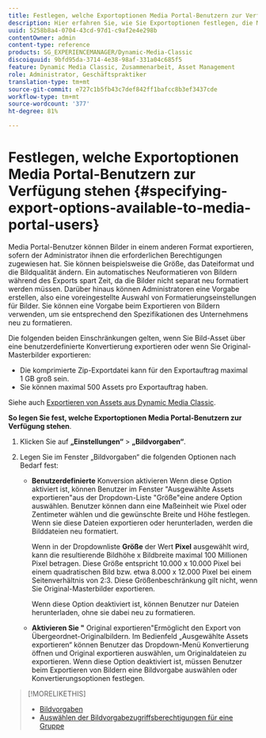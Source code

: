 ```yaml
---
title: Festlegen, welche Exportoptionen Media Portal-Benutzern zur Verfügung stehen
description: Hier erfahren Sie, wie Sie Exportoptionen festlegen, die Media Portal-Benutzern zur Verfügung stehen.
uuid: 5258b8a4-0704-43cd-97d1-c9af2e4e298b
contentOwner: admin
content-type: reference
products: SG_EXPERIENCEMANAGER/Dynamic-Media-Classic
discoiquuid: 9bfd95da-3714-4e38-98af-331a04c685f5
feature: Dynamic Media Classic, Zusammenarbeit, Asset Management
role: Administrator, Geschäftspraktiker
translation-type: tm+mt
source-git-commit: e727c1b5fb43c7def842ff1bafcc8b3ef3437cde
workflow-type: tm+mt
source-wordcount: '377'
ht-degree: 81%

---
```



# Festlegen, welche Exportoptionen Media Portal-Benutzern zur Verfügung stehen {#specifying-export-options-available-to-media-portal-users}

Media Portal-Benutzer können Bilder in einem anderen Format exportieren, sofern der Administrator ihnen die erforderlichen Berechtigungen zugewiesen hat. Sie können beispielsweise die Größe, das Dateiformat und die Bildqualität ändern. Ein automatisches Neuformatieren von Bildern während des Exports spart Zeit, da die Bilder nicht separat neu formatiert werden müssen. Darüber hinaus können Administratoren eine Vorgabe erstellen, also eine voreingestellte Auswahl von Formatierungseinstellungen für Bilder. Sie können eine Vorgabe beim Exportieren von Bildern verwenden, um sie entsprechend den Spezifikationen des Unternehmens neu zu formatieren.

Die folgenden beiden Einschränkungen gelten, wenn Sie Bild-Asset über eine benutzerdefinierte Konvertierung exportieren oder wenn Sie Original-Masterbilder exportieren:

* Die komprimierte Zip-Exportdatei kann für den Exportauftrag maximal 1 GB groß sein.
* Sie können maximal 500 Assets pro Exportauftrag haben.

Siehe auch [Exportieren von Assets aus Dynamic Media Classic](exporting-assets-from-dmc.md#exporting-assets-from_dmc).

**So legen Sie fest, welche Exportoptionen Media Portal-Benutzern zur Verfügung stehen**.

1. Klicken Sie auf **„Einstellungen“** > **„Bildvorgaben“**.
1. Legen Sie im Fenster „Bildvorgaben“ die folgenden Optionen nach Bedarf fest:

   * **Benutzerdefinierte**
Konversion aktivieren Wenn diese Option aktiviert ist, können Benutzer im Fenster &quot;Ausgewählte Assets exportieren&quot;aus der Dropdown-Liste &quot;Größe&quot;eine andere Option auswählen. Benutzer können dann eine Maßeinheit wie Pixel oder Zentimeter wählen und die gewünschte Breite und Höhe festlegen. Wenn sie diese Dateien exportieren oder herunterladen, werden die Bilddateien neu formatiert.

      Wenn in der Dropdownliste **Größe** der Wert **Pixel** ausgewählt wird, kann die resultierende Bildhöhe x Bildbreite maximal 100 Millionen Pixel betragen. Diese Größe entspricht 10.000 x 10.000 Pixel bei einem quadratischen Bild bzw. etwa 8.000 x 12.000 Pixel bei einem Seitenverhältnis von 2:3. Diese Größenbeschränkung gilt nicht, wenn Sie Original-Masterbilder exportieren.

      Wenn diese Option deaktiviert ist, können Benutzer nur Dateien herunterladen, ohne sie dabei neu zu formatieren.

   * **Aktivieren Sie &quot;**
Original exportieren&quot;Ermöglicht den Export von Übergeordnet-Originalbildern. Im Bedienfeld „Ausgewählte Assets exportieren“ können Benutzer das Dropdown-Menü Konvertierung öffnen und Original exportieren auswählen, um Originaldateien zu exportieren. Wenn diese Option deaktiviert ist, müssen Benutzer beim Exportieren von Bildern eine Bildvorgabe auswählen oder Konvertierungsoptionen festlegen.

>[!MORELIKETHIS]
>
>* [Bildvorgaben](application-setup.md#image_presets)
>* [Auswählen der Bildvorgabezugriffsberechtigungen für eine Gruppe](creating-media-portal-groups.md#choosing_image_preset_access_permissions_for_a_group)

